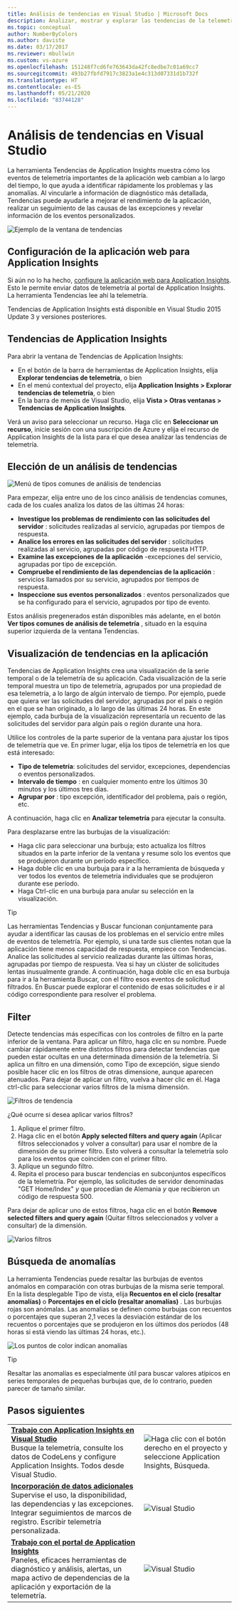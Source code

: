 ```yaml
---
title: Análisis de tendencias en Visual Studio | Microsoft Docs
description: Analizar, mostrar y explorar las tendencias de la telemetría de Application Insights en Visual Studio.
ms.topic: conceptual
author: NumberByColors
ms.author: daviste
ms.date: 03/17/2017
ms.reviewer: mbullwin
ms.custom: vs-azure
ms.openlocfilehash: 151248f7cd6fe763643da42fc8edbe7c01a69cc7
ms.sourcegitcommit: 493b27fbfd7917c3823a1e4c313d07331d1b732f
ms.translationtype: HT
ms.contentlocale: es-ES
ms.lasthandoff: 05/21/2020
ms.locfileid: "83744128"
---
```

# <a name="analyzing-trends-in-visual-studio"></a>Análisis de tendencias en Visual Studio
La herramienta Tendencias de Application Insights muestra cómo los eventos de telemetría importantes de la aplicación web cambian a lo largo del tiempo, lo que ayuda a identificar rápidamente los problemas y las anomalías. Al vincularle a información de diagnóstico más detallada, Tendencias puede ayudarle a mejorar el rendimiento de la aplicación, realizar un seguimiento de las causas de las excepciones y revelar información de los eventos personalizados.

![Ejemplo de la ventana de tendencias](./media/visual-studio-trends/app-insights-trends-hero-750.png)

## <a name="configure-your-web-app-for-application-insights"></a>Configuración de la aplicación web para Application Insights

Si aún no lo ha hecho, [configure la aplicación web para Application Insights](../../azure-monitor/app/app-insights-overview.md). Esto le permite enviar datos de telemetría al portal de Application Insights. La herramienta Tendencias lee ahí la telemetría.

Tendencias de Application Insights está disponible en Visual Studio 2015 Update 3 y versiones posteriores.

## <a name="open-application-insights-trends"></a>Tendencias de Application Insights
Para abrir la ventana de Tendencias de Application Insights:

* En el botón de la barra de herramientas de Application Insights, elija **Explorar tendencias de telemetría**, o bien
* En el menú contextual del proyecto, elija **Application Insights > Explorar tendencias de telemetría**, o bien
* En la barra de menús de Visual Studio, elija **Vista > Otras ventanas > Tendencias de Application Insights**.

Verá un aviso para seleccionar un recurso. Haga clic en **Seleccionar un recurso**, inicie sesión con una suscripción de Azure y elija el recurso de Application Insights de la lista para el que desea analizar las tendencias de telemetría.

## <a name="choose-a-trend-analysis"></a>Elección de un análisis de tendencias
![Menú de tipos comunes de análisis de tendencias](./media/visual-studio-trends/app-insights-trends-1-750.png)

Para empezar, elija entre uno de los cinco análisis de tendencias comunes, cada de los cuales analiza los datos de las últimas 24 horas:

* **Investigue los problemas de rendimiento con las solicitudes del servidor** : solicitudes realizadas al servicio, agrupadas por tiempos de respuesta.
* **Analice los errores en las solicitudes del servidor** : solicitudes realizadas al servicio, agrupadas por código de respuesta HTTP.
* **Examine las excepciones de la aplicación** -excepciones del servicio, agrupadas por tipo de excepción.
* **Compruebe el rendimiento de las dependencias de la aplicación** : servicios llamados por su servicio, agrupados por tiempos de respuesta.
* **Inspeccione sus eventos personalizados** : eventos personalizados que se ha configurado para el servicio, agrupados por tipo de evento.

Estos análisis pregenerados están disponibles más adelante, en el botón **Ver tipos comunes de análisis de telemetría** , situado en la esquina superior izquierda de la ventana Tendencias.

## <a name="visualize-trends-in-your-application"></a>Visualización de tendencias en la aplicación
Tendencias de Application Insights crea una visualización de la serie temporal o de la telemetría de su aplicación. Cada visualización de la serie temporal muestra un tipo de telemetría, agrupados por una propiedad de esa telemetría, a lo largo de algún intervalo de tiempo. Por ejemplo, puede que quiera ver las solicitudes del servidor, agrupadas por el país o región en el que se han originado, a lo largo de las últimas 24 horas. En este ejemplo, cada burbuja de la visualización representaría un recuento de las solicitudes del servidor para algún país o región durante una hora.

Utilice los controles de la parte superior de la ventana para ajustar los tipos de telemetría que ve. En primer lugar, elija los tipos de telemetría en los que está interesado:

* **Tipo de telemetría**: solicitudes del servidor, excepciones, dependencias o eventos personalizados.
* **Intervalo de tiempo** : en cualquier momento entre los últimos 30 minutos y los últimos tres días.
* **Agrupar por** : tipo excepción, identificador del problema, país o región, etc.

A continuación, haga clic en **Analizar telemetría** para ejecutar la consulta.

Para desplazarse entre las burbujas de la visualización:

* Haga clic para seleccionar una burbuja; esto actualiza los filtros situados en la parte inferior de la ventana y resume solo los eventos que se produjeron durante un período específico.
* Haga doble clic en una burbuja para ir a la herramienta de búsqueda y ver todos los eventos de telemetría individuales que se produjeron durante ese período.
* Haga Ctrl-clic en una burbuja para anular su selección en la visualización.

> [!TIP]
> Las herramientas Tendencias y Buscar funcionan conjuntamente para ayudar a identificar las causas de los problemas en el servicio entre miles de eventos de telemetría. Por ejemplo, si una tarde sus clientes notan que la aplicación tiene menos capacidad de respuesta, empiece con Tendencias. Analice las solicitudes al servicio realizadas durante las últimas horas, agrupadas por tiempo de respuesta. Vea si hay un clúster de solicitudes lentas inusualmente grande. A continuación, haga doble clic en esa burbuja para ir a la herramienta Buscar, con el filtro esos eventos de solicitud filtrados. En Buscar puede explorar el contenido de esas solicitudes e ir al código correspondiente para resolver el problema.
> 
> 

## <a name="filter"></a>Filter
Detecte tendencias más específicas con los controles de filtro en la parte inferior de la ventana. Para aplicar un filtro, haga clic en su nombre. Puede cambiar rápidamente entre distintos filtros para detectar tendencias que pueden estar ocultas en una determinada dimensión de la telemetría. Si aplica un filtro en una dimensión, como Tipo de excepción, sigue siendo posible hacer clic en los filtros de otras dimensione, aunque aparecen atenuados. Para dejar de aplicar un filtro, vuelva a hacer clic en él. Haga ctrl-clic para seleccionar varios filtros de la misma dimensión.

![Filtros de tendencia](./media/visual-studio-trends/TrendsFiltering-750.png)

¿Qué ocurre si desea aplicar varios filtros? 

1. Aplique el primer filtro. 
2. Haga clic en el botón **Apply selected filters and query again** (Aplicar filtros seleccionados y volver a consultar) para usar el nombre de la dimensión de su primer filtro. Esto volverá a consultar la telemetría solo para los eventos que coinciden con el primer filtro. 
3. Aplique un segundo filtro. 
4. Repita el proceso para buscar tendencias en subconjuntos específicos de la telemetría. Por ejemplo, las solicitudes de servidor denominadas "GET Home/Index" *y* que procedían de Alemania *y* que recibieron un código de respuesta 500. 

Para dejar de aplicar uno de estos filtros, haga clic en el botón **Remove selected filters and query again** (Quitar filtros seleccionados y volver a consultar) de la dimensión.

![Varios filtros](./media/visual-studio-trends/TrendsFiltering2-750.png)

## <a name="find-anomalies"></a>Búsqueda de anomalías
La herramienta Tendencias puede resaltar las burbujas de eventos anómalos en comparación con otras burbujas de la misma serie temporal. En la lista desplegable Tipo de vista, elija **Recuentos en el ciclo (resaltar anomalías)** o **Porcentajes en el ciclo (resaltar anomalías)** . Las burbujas rojas son anómalas. Las anomalías se definen como burbujas con recuentos o porcentajes que superan 2,1 veces la desviación estándar de los recuentos o porcentajes que se produjeron en los últimos dos períodos (48 horas si está viendo las últimas 24 horas, etc.).

![Los puntos de color indican anomalías](./media/visual-studio-trends/TrendsAnomalies-750.png)

> [!TIP]
> Resaltar las anomalías es especialmente útil para buscar valores atípicos en series temporales de pequeñas burbujas que, de lo contrario, pueden parecer de tamaño similar.  
> 
> 

## <a name="next-steps"></a><a name="next"></a>Pasos siguientes
|  |  |
| --- | --- |
| **[Trabajo con Application Insights en Visual Studio](../../azure-monitor/app/visual-studio.md)**<br/>Busque la telemetría, consulte los datos de CodeLens y configure Application Insights. Todos desde Visual Studio. |![Haga clic con el botón derecho en el proyecto y seleccione Application Insights, Búsqueda.](./media/visual-studio-trends/34.png) |
| **[Incorporación de datos adicionales](../../azure-monitor/app/asp-net-more.md)**<br/>Supervise el uso, la disponibilidad, las dependencias y las excepciones. Integrar seguimientos de marcos de registro. Escribir telemetría personalizada. |![Visual Studio](./media/visual-studio-trends/64.png) |
| **[Trabajo con el portal de Application Insights](../../azure-monitor/app/overview-dashboard.md)**<br/>Paneles, eficaces herramientas de diagnóstico y análisis, alertas, un mapa activo de dependencias de la aplicación y exportación de la telemetría. |![Visual Studio](./media/visual-studio-trends/62.png) |

